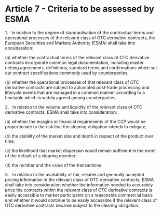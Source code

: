 # Article 7 - Criteria to be assessed by ESMA


1.   In relation to the degree of standardisation of the contractual terms and operational processes of the relevant class of OTC derivative contracts, the European Securities and Markets Authority (ESMA) shall take into consideration:

(a) whether the contractual terms of the relevant class of OTC derivative contracts incorporate common legal documentation, including master netting agreements, definitions, standard terms and confirmations which set out contract specifications commonly used by counterparties;

(b) whether the operational processes of that relevant class of OTC derivative contracts are subject to automated post-trade processing and lifecycle events that are managed in a common manner according to a timetable which is widely agreed among counterparties.

2.   In relation to the volume and liquidity of the relevant class of OTC derivative contracts, ESMA shall take into consideration:

(a) whether the margins or financial requirements of the CCP would be proportionate to the risk that the clearing obligation intends to mitigate;

(b) the stability of the market size and depth in respect of the product over time;

(c) the likelihood that market dispersion would remain sufficient in the event of the default of a clearing member;

(d) the number and the value of the transactions.

3.   In relation to the availability of fair, reliable and generally accepted pricing information in the relevant class of OTC derivative contracts, ESMA shall take into consideration whether the information needed to accurately price the contracts within the relevant class of OTC derivative contracts is easily accessible to market participants on a reasonable commercial basis and whether it would continue to be easily accessible if the relevant class of OTC derivative contracts became subject to the clearing obligation.
